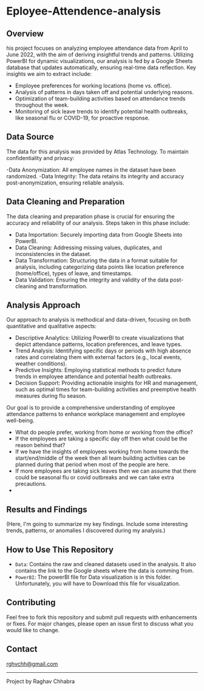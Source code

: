 # Eployee-Attendence-analysis

## Overview
his project focuses on analyzing employee attendance data from April to June 2022, with the aim of deriving insightful trends and patterns. Utilizing PowerBI for dynamic visualizations, our analysis is fed by a Google Sheets database that updates automatically, ensuring real-time data reflection. Key insights we aim to extract include:

- Employee preferences for working locations (home vs. office).
- Analysis of patterns in days taken off and potential underlying reasons.
- Optimization of team-building activities based on attendance trends throughout the week.
- Monitoring of sick leave trends to identify potential health outbreaks, like seasonal flu or COVID-19, for proactive response.

## Data Source
The data for this analysis was provided by Atlas Technology. To maintain confidentiality and privacy:

-Data Anonymization: All employee names in the dataset have been randomized.
-Data Integrity: The data retains its integrity and accuracy post-anonymization, ensuring reliable analysis.

## Data Cleaning and Preparation
The data cleaning and preparation phase is crucial for ensuring the accuracy and reliability of our analysis. Steps taken in this phase include:

- Data Importation: Securely importing data from Google Sheets into PowerBI.
- Data Cleaning: Addressing missing values, duplicates, and inconsistencies in the dataset.
- Data Transformation: Structuring the data in a format suitable for analysis, including categorizing data points like location preference (home/office), types of leave, and timestamps.
- Data Validation: Ensuring the integrity and validity of the data post-cleaning and transformation.

## Analysis Approach

Our approach to analysis is methodical and data-driven, focusing on both quantitative and qualitative aspects:

- Descriptive Analytics: Utilizing PowerBI to create visualizations that depict attendance patterns, location preferences, and leave types.
- Trend Analysis: Identifying specific days or periods with high absence rates and correlating them with external factors (e.g., local events, weather conditions).
- Predictive Insights: Employing statistical methods to predict future trends in employee attendance and potential health outbreaks.
- Decision Support: Providing actionable insights for HR and management, such as optimal times for team-building activities and preemptive health measures during flu season.
  
Our goal is to provide a comprehensive understanding of employee attendance patterns to enhance workplace management and employee well-being.




- What do people prefer, working from home or working from the office?
- If the employees are taking a specific day off then what could be the reason behind that?
- If we have the insights of employees working from home towards the start/end/middle of the week then all team building activities can be planned during that period when most of the people are here.
- If more employees are taking sick leaves then we can assume that there could be seasonal flu or covid outbreaks and we can take extra precautions.
- 

## Results and Findings
(Here, I'm going to summarize my key findings. Include some interesting trends, patterns, or anomalies I discovered during my analysis.)

## How to Use This Repository
- `Data`: Contains the raw and cleaned datasets used in the analysis. It also contains the link to the Google sheets where the data is comming from.
- `PowerBI`: The powerBI file for Data visualization is in this folder. Unfortunately, you will have to Download this file for visualization.

## Contributing
Feel free to fork this repository and submit pull requests with enhancements or fixes. For major changes, please open an issue first to discuss what you would like to change.

## Contact
rghvchh@gmail.com

---
Project by Raghav Chhabra
